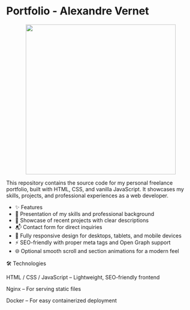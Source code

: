 # Portfolio - Alexandre Vernet


<p align="center">
  <img src="https://github.com/user-attachments/assets/34ffade5-cb9a-447c-9643-dee035ca6070" width="400px">
</p>


This repository contains the source code for my personal freelance portfolio, built with HTML, CSS, and vanilla JavaScript.
It showcases my skills, projects, and professional experiences as a web developer.

- ✨ Features
- 📌 Presentation of my skills and professional background
- 💼 Showcase of recent projects with clear descriptions
- 📬 Contact form for direct inquiries
- 📱 Fully responsive design for desktops, tablets, and mobile devices
- ⚡ SEO-friendly with proper meta tags and Open Graph support
- 🌐 Optional smooth scroll and section animations for a modern feel


🛠️ Technologies

HTML / CSS / JavaScript – Lightweight, SEO-friendly frontend

Nginx – For serving static files

Docker – For easy containerized deployment

